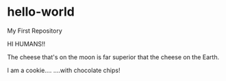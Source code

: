 # hello-world
My First Repository

HI HUMANS!!

The cheese that's on the moon is far superior that the cheese on the Earth.

I am a cookie....
....with chocolate chips!
